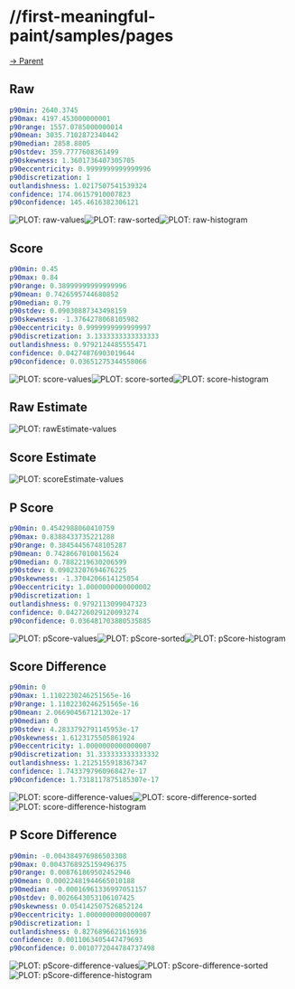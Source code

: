 
# //first-meaningful-paint/samples/pages

[→ Parent](../..)


## Raw


```yaml
p90min: 2640.3745
p90max: 4197.453000000001
p90range: 1557.0785000000014
p90mean: 3035.7102872340442
p90median: 2858.8805
p90stdev: 359.7777608361499
p90skewness: 1.3601736407305705
p90eccentricity: 0.9999999999999996
p90discretization: 1
outlandishness: 1.0217507541539324
confidence: 174.06157910007823
p90confidence: 145.4616382306121

```

![PLOT: raw-values](./raw/values.svg)![PLOT: raw-sorted](./raw/sorted.svg)![PLOT: raw-histogram](./raw/histogram.svg)
## Score


```yaml
p90min: 0.45
p90max: 0.84
p90range: 0.38999999999999996
p90mean: 0.7426595744680852
p90median: 0.79
p90stdev: 0.09030887343498159
p90skewness: -1.3764278068105982
p90eccentricity: 0.9999999999999997
p90discretization: 3.1333333333333333
outlandishness: 0.9792124485555471
confidence: 0.04274876903019644
p90confidence: 0.03651275344558066

```

![PLOT: score-values](./score/values.svg)![PLOT: score-sorted](./score/sorted.svg)![PLOT: score-histogram](./score/histogram.svg)
## Raw Estimate

![PLOT: rawEstimate-values](./rawEstimate/values.svg)
## Score Estimate

![PLOT: scoreEstimate-values](./scoreEstimate/values.svg)
## P Score


```yaml
p90min: 0.4542988060410759
p90max: 0.8388433735221288
p90range: 0.38454456748105287
p90mean: 0.7428667010015624
p90median: 0.7882219630206599
p90stdev: 0.09023207694676225
p90skewness: -1.3704206614125054
p90eccentricity: 1.0000000000000002
p90discretization: 1
outlandishness: 0.9792113099047323
confidence: 0.042726029120093274
p90confidence: 0.036481703880535885

```

![PLOT: pScore-values](./pScore/values.svg)![PLOT: pScore-sorted](./pScore/sorted.svg)![PLOT: pScore-histogram](./pScore/histogram.svg)
## Score Difference


```yaml
p90min: 0
p90max: 1.1102230246251565e-16
p90range: 1.1102230246251565e-16
p90mean: 2.066904567121302e-17
p90median: 0
p90stdev: 4.2833792791145953e-17
p90skewness: 1.6123175505861924
p90eccentricity: 1.0000000000000007
p90discretization: 31.333333333333332
outlandishness: 1.2125155918367347
confidence: 1.7433797960968427e-17
p90confidence: 1.7318117875185307e-17

```

![PLOT: score-difference-values](./score-difference/values.svg)![PLOT: score-difference-sorted](./score-difference/sorted.svg)![PLOT: score-difference-histogram](./score-difference/histogram.svg)
## P Score Difference


```yaml
p90min: -0.004384976986503308
p90max: 0.0043768925159496375
p90range: 0.008761869502452946
p90mean: 0.00022481944665010188
p90median: -0.00016961336997051157
p90stdev: 0.0026643053106107425
p90skewness: 0.054142507526852124
p90eccentricity: 1.0000000000000007
p90discretization: 1
outlandishness: 0.8276896621616936
confidence: 0.0011063405447479693
p90confidence: 0.0010772044784737498

```

![PLOT: pScore-difference-values](./pScore-difference/values.svg)![PLOT: pScore-difference-sorted](./pScore-difference/sorted.svg)![PLOT: pScore-difference-histogram](./pScore-difference/histogram.svg)